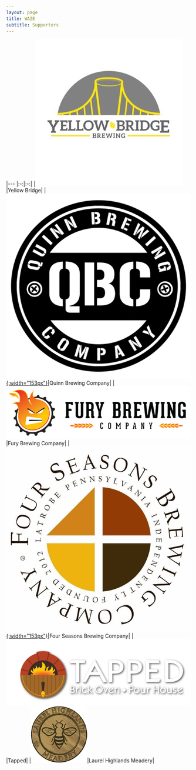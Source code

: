```yaml
---
layout: page
title: WAZE
subtitle: Supporters
---
```

|---
|:-:|:-:|
|[![Yellow Bridge](/img/yellowbr.jpg)](https://www.yellowbridgebrewing.com/)|Yellow Bridge|
|[![Quinn Brewing](/img/quinn-logo.jpg){:width="153px"}](http://quinnbrewing.com/)|Quinn Brewing Company|
|[![Fury Brewing](/img/fury-brewing-company.png)](https://furybrewingcompany.com/)|Fury Brewing Company|
|[![Four Seasons Brewing Company](/img/fsbrew.jpg){:width="153px"}](https://www.fsbrewing.com/)|Four Seasons Brewing Company|
|[![Tapped](/img/tapped.png)](http://tappedoven.com/)|Tapped|
|[![Laurel Highlands Meadery](/img/lhmlogo.png)](http://laurelhighlandsmeadery.com/)|Laurel Highlands Meadery|


